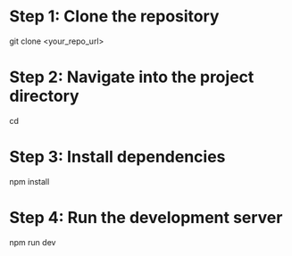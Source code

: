 # Step 1: Clone the repository
git clone <your_repo_url>

# Step 2: Navigate into the project directory
cd <project-directory>

# Step 3: Install dependencies
npm install

# Step 4: Run the development server
npm run dev
